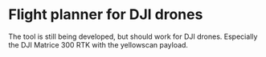 # Flight planner for DJI drones

The tool is still being developed, but should work for DJI drones. Especially the DJI Matrice 300 RTK with the yellowscan payload.